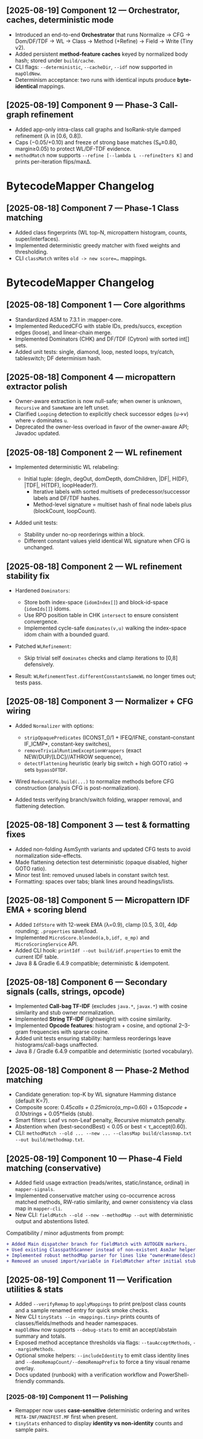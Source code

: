 <!-- >>> AUTOGEN: BYTECODEMAPPER CHANGELOG Component12 BEGIN -->
## [2025-08-19] Component 12 — Orchestrator, caches, deterministic mode

- Introduced an end-to-end **Orchestrator** that runs Normalize → CFG → Dom/DF/TDF → WL → Class → Method (+Refine) → Field → Write (Tiny v2).
- Added persistent **method-feature caches** keyed by normalized body hash; stored under `build/cache`.
- CLI flags: `--deterministic`, `--cacheDir`, `--idf` now supported in `mapOldNew`.
- Determinism acceptance: two runs with identical inputs produce **byte-identical** mappings.
<!-- <<< AUTOGEN: BYTECODEMAPPER CHANGELOG Component12 END -->
<!-- >>> AUTOGEN: BYTECODEMAPPER CHANGELOG Component9 BEGIN -->
## [2025-08-19] Component 9 — Phase-3 Call-graph refinement
- Added app-only intra-class call graphs and IsoRank-style damped refinement (λ in [0.6, 0.8]).
- Caps (−0.05/+0.10) and freeze of strong base matches (S₀≥0.80, margin≥0.05) to protect WL/DF-TDF evidence.
- `methodMatch` now supports `--refine [--lambda L --refineIters K]` and prints per-iteration flips/maxΔ.
<!-- <<< AUTOGEN: BYTECODEMAPPER CHANGELOG Component9 END -->
<!-- >>> AUTOGEN: BYTECODEMAPPER CHANGELOG Component7 BEGIN -->
# BytecodeMapper Changelog

## [2025-08-18] Component 7 — Phase-1 Class matching

- Added class fingerprints (WL top-N, micropattern histogram, counts, super/interfaces).
- Implemented deterministic greedy matcher with fixed weights and thresholding.
- CLI `classMatch` writes `old -> new score=…` mappings.
<!-- <<< AUTOGEN: BYTECODEMAPPER CHANGELOG Component7 END -->
<!-- >>> AUTOGEN: BYTECODEMAPPER CHANGELOG Component1 BEGIN -->
# BytecodeMapper Changelog

## [2025-08-18] Component 1 — Core algorithms

- Standardized ASM to 7.3.1 in :mapper-core.
- Implemented ReducedCFG with stable IDs, preds/succs, exception edges (loose), and linear-chain merge.
- Implemented Dominators (CHK) and DF/TDF (Cytron) with sorted int[] sets.
- Added unit tests: single, diamond, loop, nested loops, try/catch, tableswitch; DF determinism hash.

<!-- <<< AUTOGEN: BYTECODEMAPPER CHANGELOG Component1 END -->

<!-- >>> AUTOGEN: BYTECODEMAPPER CHANGELOG Component4-Polish BEGIN -->
## [2025-08-18] Component 4 — micropattern extractor polish

- Owner-aware extraction is now null-safe; when owner is unknown, `Recursive` and `SameName` are left unset.
- Clarified `Looping` detection to explicitly check successor edges (u→v) where `v` dominates `u`.
- Deprecated the owner-less overload in favor of the owner-aware API; Javadoc updated.

<!-- <<< AUTOGEN: BYTECODEMAPPER CHANGELOG Component4-Polish END -->

<!-- >>> AUTOGEN: BYTECODEMAPPER CHANGELOG Component2 BEGIN -->
## [2025-08-18] Component 2 — WL refinement

- Implemented deterministic WL relabeling:
  - Initial tuple: (degIn, degOut, domDepth, domChildren, |DF|, H(DF), |TDF|, H(TDF), loopHeader?).
	- Iterative labels with sorted multisets of predecessor/successor labels and DF/TDF hashes.
	- Method-level signature = multiset hash of final node labels plus (blockCount, loopCount).

- Added unit tests:
	- Stability under no-op reorderings within a block.
	- Different constant values yield identical WL signature when CFG is unchanged.
<!-- <<< AUTOGEN: BYTECODEMAPPER CHANGELOG Component2 END -->

<!-- >>> AUTOGEN: BYTECODEMAPPER CHANGELOG Component2-Fix BEGIN -->
## [2025-08-18] Component 2 — WL refinement stability fix

- Hardened `Dominators`:
	- Store both index-space (`idomIndex[]`) and block-id-space (`idomIds[]`) idoms.
	- Use RPO position table in CHK `intersect` to ensure consistent convergence.
	- Implemented cycle-safe `dominates(v,u)` walking the index-space idom chain with a bounded guard.

- Patched `WLRefinement`:
	- Skip trivial self `dominates` checks and clamp iterations to [0,8] defensively.

- Result: `WLRefinementTest.differentConstantsSameWL` no longer times out; tests pass.
<!-- <<< AUTOGEN: BYTECODEMAPPER CHANGELOG Component2-Fix END -->

<!-- >>> AUTOGEN: BYTECODEMAPPER CHANGELOG Component3 BEGIN -->

## [2025-08-18] Component 3 — Normalizer + CFG wiring

- Added `Normalizer` with options:
	- `stripOpaquePredicates` (ICONST_0/1 + IFEQ/IFNE, constant–constant IF_ICMP*, constant-key switches),
	- `removeTrivialRuntimeExceptionWrappers` (exact NEW/DUP/[LDC]/<init>/ATHROW sequence),
	- `detectFlattening` heuristic (early big switch + high GOTO ratio) → sets `bypassDFTDF`.

- Wired `ReducedCFG.build(...)` to normalize methods before CFG construction (analysis CFG is post-normalization).
- Added tests verifying branch/switch folding, wrapper removal, and flattening detection.

<!-- <<< AUTOGEN: BYTECODEMAPPER CHANGELOG Component3 END -->

<!-- >>> AUTOGEN: BYTECODEMAPPER CHANGELOG Component3-Fixes BEGIN -->
## [2025-08-18] Component 3 — test & formatting fixes

- Added non-folding AsmSynth variants and updated CFG tests to avoid normalization side-effects.
- Made flattening detection test deterministic (opaque disabled, higher GOTO ratio).
- Minor test lint: removed unused labels in constant switch test.
- Formatting: spaces over tabs; blank lines around headings/lists.

<!-- <<< AUTOGEN: BYTECODEMAPPER CHANGELOG Component3-Fixes END -->

<!-- >>> AUTOGEN: BYTECODEMAPPER CHANGELOG Component5 BEGIN -->

## [2025-08-18] Component 5 — Micropattern IDF EMA + scoring blend

- Added `IdfStore` with 12-week EMA (λ=0.9), clamp [0.5, 3.0], 4dp rounding; `.properties` save/load.
- Implemented `MicroScore.blended(a,b,idf, α_mp)` and `MicroScoringService` API.
- Added CLI hook: `printIdf --out build/idf.properties` to emit the current IDF table.
- Java 8 & Gradle 6.4.9 compatible; deterministic & idempotent.

<!-- <<< AUTOGEN: BYTECODEMAPPER CHANGELOG Component5 END -->

<!-- >>> AUTOGEN: BYTECODEMAPPER CHANGELOG Component6 BEGIN -->

## [2025-08-18] Component 6 — Secondary signals (calls, strings, opcode)

- Implemented **Call-bag TF-IDF** (excludes `java.*`, `javax.*`) with cosine similarity and stub owner normalization.
- Implemented **String TF-IDF** (lightweight) with cosine similarity.
- Implemented **Opcode features**: histogram + cosine, and optional 2–3-gram frequencies with sparse cosine.
- Added unit tests ensuring stability: harmless reorderings leave histograms/call-bags unaffected.
- Java 8 / Gradle 6.4.9 compatible and deterministic (sorted vocabulary).

<!-- <<< AUTOGEN: BYTECODEMAPPER CHANGELOG Component6 END -->

<!-- >>> AUTOGEN: BYTECODEMAPPER CHANGELOG Component8 BEGIN -->

## [2025-08-18] Component 8 — Phase-2 Method matching

- Candidate generation: top-K by WL signature Hamming distance (default K=7).
- Composite score: 0.45*calls + 0.25*micro(α_mp=0.60) + 0.15*opcode + 0.10*strings + 0.05*fields (stub).
- Smart filters: Leaf vs non-Leaf penalty, Recursive mismatch penalty.
- Abstention when (best-secondBest) < 0.05 or best < τ_accept(0.60).
- CLI: `methodMatch --old ... --new ... --classMap build/classmap.txt --out build/methodmap.txt`.

<!-- <<< AUTOGEN: BYTECODEMAPPER CHANGELOG Component8 END -->

<!-- >>> AUTOGEN: BYTECODEMAPPER CHANGELOG Component10 BEGIN -->
## [2025-08-19] Component 10 — Phase-4 Field matching (conservative)

- Added field usage extraction (reads/writes, static/instance, ordinal) in `mapper-signals`.
- Implemented conservative matcher using co-occurrence across matched methods, RW-ratio similarity, and owner consistency via class map in `mapper-cli`.
- New CLI: `fieldMatch --old --new --methodMap --out` with deterministic output and abstentions listed.

Compatibility / minor adjustments from prompt:

```diff
+ Added Main dispatcher branch for fieldMatch with AUTOGEN markers.
+ Used existing ClasspathScanner instead of non-existent AsmJar helper.
+ Implemented robust methodMap parser for lines like "owner#name(desc) -> owner#name(desc) score=…".
+ Removed an unused import/variable in FieldMatcher after initial stub to satisfy Java 8 compilation.
```
<!-- <<< AUTOGEN: BYTECODEMAPPER CHANGELOG Component10 END -->
<!-- >>> AUTOGEN: BYTECODEMAPPER CHANGELOG Component11 BEGIN -->
## [2025-08-19] Component 11 — Verification utilities & stats

- Added `--verifyRemap` to `applyMappings` to print pre/post class counts and a sample renamed entry for quick smoke checks.
- New CLI `tinyStats --in <mappings.tiny>` prints counts of classes/fields/methods and header namespaces.
- `mapOldNew` now supports `--debug-stats` to emit an accept/abstain summary and totals.
- Exposed method acceptance thresholds via flags: `--tauAcceptMethods`, `--marginMethods`.
- Optional smoke helpers: `--includeIdentity` to emit class identity lines and `--demoRemapCount/--demoRemapPrefix` to force a tiny visual rename overlay.
- Docs updated (runbook) with a verification workflow and PowerShell-friendly commands.
<!-- <<< AUTOGEN: BYTECODEMAPPER CHANGELOG Component11 END -->
<!-- >>> AUTOGEN: BYTECODEMAPPER CHANGELOG Component11 polishing BEGIN -->
### [2025-08-19] Component 11 — Polishing

- Remapper now uses **case-sensitive** deterministic ordering and writes `META-INF/MANIFEST.MF` first when present.
- `tinyStats` enhanced to display **identity vs non-identity** counts and sample pairs.
<!-- <<< AUTOGEN: BYTECODEMAPPER CHANGELOG Component11 polishing END -->
